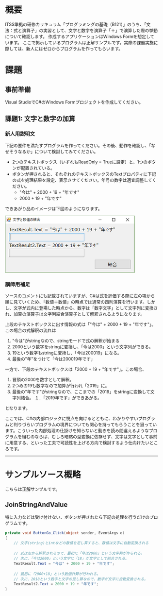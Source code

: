 # 概要
ITSS準拠の研修カリキュラム「プログラミングの基礎（B121）」のうち、「文法：式と演算子」の実習として、文字と数字を演算子「＋」で演算した際の挙動について確認します。
作成するアプリケーションはWindows Formを想定しています。
ここで掲示しているプログラムは正解サンプルです。実際の課題実施に際しては、新人にはゼロからプログラムを作ってもらいます。

# 課題

## 事前準備
Visual StudioでC#のWindows Formプロジェクトを作成してください。


## 課題1: 文字と数字の加算

### 新人用説明文
下記の要件を満たすプログラムを作ってください。その後、動作を確認し、「なぜそうなるか」について検討してみてください。

- 2つのテキストボックス（いずれもReadOnly = Trueに設定）と、1つのボタンが配置されている。
- ボタンが押されると、それぞれのテキストボックスのTextプロパティに下記の式を処理結果を設定、表示させてください。年号の数字は適宜調整してください。
  - "今は" + 2000 + 19 + "年です"
  - 2000 + 19 + "年です"

できあがり品のイメージは下図のようになります。

![](images/JoinStringAndValue01.png)

### 講師用補足
ソースのコメントにも記載されていますが、C#は式を評価する際に左の項から順に見ていくため、「数値＋数値」の時点では通常の四則演算を行います。しかし、文字が式内に登場した時点から、数字は「数字文字」として文字列に変換され、加算の演算子は文字列結合演算子として解釈されるようになります。

上段のテキストボックスに出す情報の式は「"今は" + 2000 + 19 + "年です"」。この場合の式解釈の流れは

1. "今は"がstringなので、stringモードで式の解釈が始まる
1. 2000という数字をstringに変換し、「今は2000」という文字列ができる。
1. 19という数字もstringに変換し、「今は200019」になる。
1. 最後の"年"をつけて「今は200019年です」

一方で、下段のテキストボックスは「2000 + 19 + "年です"」。この場合、

1. 冒頭の2000を数字として解釈。
1. 2つめの19も数字なので加算が行われ「2019」に。
1. 最後の"年です"がstringなので、ここまでの「2019」をstringに変換して文字列結合。
１．「2019年です」ができあがる。

となります。

ここでは、C#の内部ロジックに視点を向けるとともに、わかりやすいプログラムと判りづらいプログラムの境界についても関心を持ってもらうことを狙っています。こういった内部処理の仕掛けを知らないと動きを読み間違えるようなプログラムを組むのならば、むしろ暗黙の型変換に依存せず、文字は文字として事前に用意する、といった工夫で可読性を上げる方向で検討するよう仕向けたいところです。



---
# サンプルソース概略
こちらは正解サンプルです。

## JoinStringAndValue
特に入力などは受け付けない、ボタンが押されたら下記の処理を行うだけのプログラムです。

```cs
private void ButtonGo_Click(object sender, EventArgs e)
{
    // 文字(string)とintなどの数値を足し算すると、数値は文字に自動変換される

    // 式は左から解釈されるので、最初に「今は2000」という文字列が作られる。
    // 次に、「今は2000」という文字に「18」が文字として結合される。
    TextResult.Text = "今は" + 2000 + 19 + "年です";

    // 最初に「2000+18」という数値計算が行われる。
    // 次に、2018という数字と文字の足し算なので、数字が文字に自動変換される。
    TextResult2.Text = 2000 + 19 + "年です";
}
```
